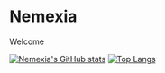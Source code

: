 # Nemexia

Welcome

[![Nemexia's GitHub stats](https://github-readme-stats.vercel.app/api?username=Nemexia&theme=radical)](https://github.com/anuraghazra/github-readme-stats)
[![Top Langs](https://github-readme-stats.vercel.app/api/top-langs/?username=Nemexia&theme=radical)](https://github.com/anuraghazra/github-readme-stats)
